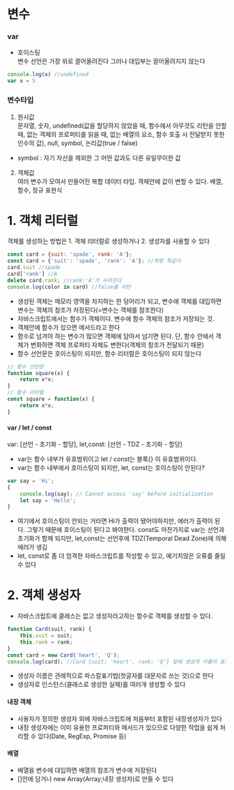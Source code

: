# 변수

### var
- 호이스팅   
변수 선언은 가장 위로 끌어올려진다 그러나 대입부는 끌어올려지지 않는다   
```javascript
console.log(x) //undefined
var x = 5
```

### 변수타입
1. 원시값   
 문자열, 숫자, undefined(값을 할당하지 않았을 때, 함수에서 아무것도 리턴을 안할때, 없는 객체의 프로퍼티를 읽을 때, 없는 배열의 요소, 함수 호출 시 전달받지 못한 인수의 값), null, symbol, 논리값(true / false)     
- symbol : 자기 자신을 제외한 그 어떤 값과도 다른 유일무이한 값   

2. 객체값   
 여러 변수가 모여서 만들어진 복합 데이터 타입. 객체안에 값이 변할 수 있다. 배열, 함수, 정규 표현식      

# 1. 객체 리터럴
객체를 생성하는 방법은 1. 객체 리터럴로 생성하거나 2. 생성자를 사용할 수 있다   
```javascript
const card = {suit: 'spade', rank: 'A'};
const card = {'suit': 'spade', 'rank': 'A'}; //위랑 똑같다
card.suit //spade
card['rank'] //A
delete card.rank; //rank:'A'가 사라진다
console.log(color in card) //false를 리턴
```
- 생성된 객체는 메모리 영역을 차지하는 한 덩어리가 되고, 변수에 객체를 대입하면 변수는 객체의 참조가 저장된다(=변수는 객체를 참조한다)    
- 자바스크립트에서는 함수가 객체이다. 변수에 함수 객체의 참조가 저장되는 것.    
- 객체안에 함수가 있으면 메서드라고 한다   
- 함수로 넘겨야 하는 변수가 많으면 객체에 담아서 넘기면 된다. 단, 함수 안에서 객체가 변화하면 객체 프로퍼티 자체도 변한다(객체의 참조가 전달되기 때문)   
- 함수 선언문은 호이스팅이 되지만, 함수 리터럴은 호이스팅이 되지 않는다   
```javascript
// 함수 선언문
function square(x) {
    return x*x;
}
// 함수 리터럴
const square = function(x) {
    return x*x;
}
```

#### var / let / const
var: [선언 - 초기화 - 할당], let,const: [선언 - TDZ - 초기화 - 할당]   
- var는 함수 내부가 유효범위이고 let / const는 블록{} 이 유효범위이다.   
- var는 함수 내부에서 호이스팅이 되지만, let, const는 호이스팅이 안된다?
```javascript
var say = 'Hi';
{
    console.log(say); // Cannot access 'say' before initialization
    let say = 'Hello';
}
```
- 여기에서 호이스팅이 안되는 거라면 Hi가 출력이 됐어야하지만, 에러가 출력이 된다. 그렇기 때문에 호이스팅이 된다고 봐야한다. const도 마찬가지로 var는 선언과 초기화가 함께 되지만, let,const는 선언후에 TDZ(Temporal Dead Zone)에 의해 에러가 생김   
- let, const로 좀 더 엄격한 자바스크립트를 작성할 수 있고, 예기치않은 오류를 줄일 수 있다   

# 2. 객체 생성자
- 자바스크립트에 클래스는 없고 생성자라고하는 함수로 객체를 생성할 수 있다.   
```javascript
function Card(suit, rank) {
    this.suit = suit;
    this.rank = rank;
}
const card = new Card('heart', 'Q');
console.log(card); //Card {suit: 'heart', rank: 'Q'} 앞에 생성자 이름이 표시된다   
```
- 생성자 이름은 관례적으로 파스칼표기법(첫글자를 대문자로 쓰는 것)으로 한다   
- 생성자로 인스턴스(클래스로 생성한 실체)를 여러개 생성할 수 있다   

#### 내장 객체
- 사용자가 정의한 생성자 외에 자바스크립트에 처음부터 포함된 내장생성자가 있다   
- 내장 생성자에는 이미 유용한 프로퍼티와 메서드가 있으므로 다양한 작업을 쉽게 처리할 수 있다(Date, RegExp, Promise 등)   

#### 배열
- 배열을 변수에 대입하면 배열의 참조가 변수에 저장된다   
- []안에 담거나 new Array(Array;내장 생성자)로 만들 수 있다   
